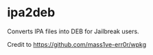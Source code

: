 # ipa2deb
Converts IPA files into DEB for Jailbreak users.

Credit to https://github.com/mass1ve-err0r/wpkg

